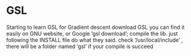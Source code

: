 # GSL
Starting to learn GSL for Gradient descent
download GSL  you can find it easily on GNU website, or Google ‘gsl download’;
compile the lib.  just following the INSTALL file do what they said.
check ‘/usr/local/include’ ,  there will be a folder named ‘gsl’ if your compile is succeed
